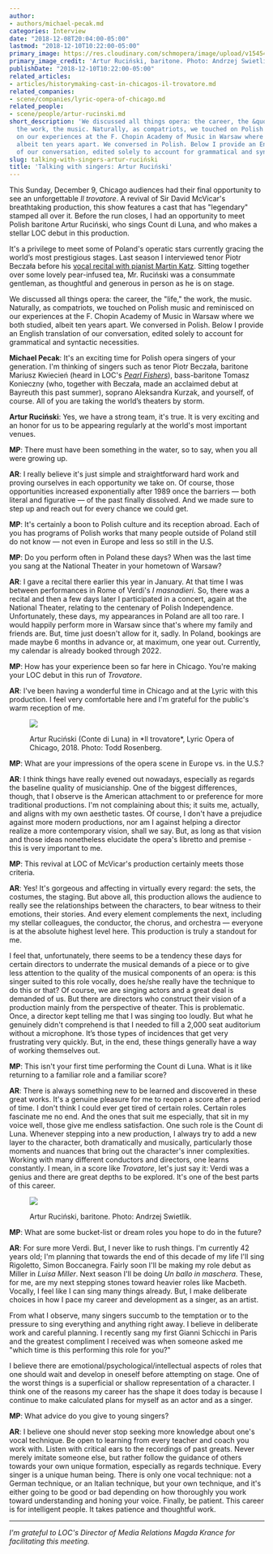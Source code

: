 ```yaml
---
author:
- authors/michael-pecak.md
categories: Interview
date: "2018-12-08T20:04:00-05:00"
lastmod: "2018-12-10T10:22:00-05:00"
primary_image: https://res.cloudinary.com/schmopera/image/upload/v1545409169/media/webhook-uploads/1544317434795/sqArtur4_by-Andrzej-Swietlik-1000x1490.jpg.jpg
primary_image_credit: 'Artur Ruciński, baritone. Photo: Andrzej Swietlik.'
publishDate: "2018-12-10T10:22:00-05:00"
related_articles:
- articles/historymaking-cast-in-chicagos-il-trovatore.md
related_companies:
- scene/companies/lyric-opera-of-chicago.md
related_people:
- scene/people/artur-rucinski.md
short_description: 'We discussed all things opera: the career, the &quot;life,&quot;
  the work, the music. Naturally, as compatriots, we touched on Polish music and reminisced
  on our experiences at the F. Chopin Academy of Music in Warsaw where we both studied,
  albeit ten years apart. We conversed in Polish. Below I provide an English translation
  of our conversation, edited solely to account for grammatical and syntactic necessities.'
slug: talking-with-singers-artur-ruciński
title: 'Talking with singers: Artur Ruciński'
---
```

This Sunday, December 9, Chicago audiences had their final opportunity to see an unforgettable *Il trovatore*. A revival of Sir David McVicar's breathtaking production, this show features a cast that has "legendary" stamped all over it. Before the run closes, I had an opportunity to meet Polish baritone Artur Ruciński, who sings Count di Luna, and who makes a stellar LOC debut in this production.  
 
It's a privilege to meet some of Poland's operatic stars currently gracing the world’s most prestigious stages. Last season I interviewed tenor Piotr Beczała before his [vocal recital with pianist Martin Katz](/piotr-beczala/). Sitting together over some lovely pear-infused tea, Mr. Ruciński was a consummate gentleman, as thoughtful and generous in person as he is on stage.
 
We discussed all things opera: the career, the "life," the work, the music. Naturally, as compatriots, we touched on Polish music and reminisced on our experiences at the F. Chopin Academy of Music in Warsaw where we both studied, albeit ten years apart. We conversed in Polish. Below I provide an English translation of our conversation, edited solely to account for grammatical and syntactic necessities.

**Michael Pecak**: It's an exciting time for Polish opera singers of your generation. I'm thinking of singers such as tenor Piotr Beczała, baritone Mariusz Kwiecień (heard in LOC's [*Pearl Fishers*](/a-dreamy-indulgence-the-pearl-fishers-in-chicago/)), bass-baritone Tomasz Konieczny (who, together with Beczała, made an acclaimed debut at Bayreuth this past summer), soprano Aleksandra Kurzak, and yourself, of course. All of you are taking the world’s theaters by storm. 

**Artur Ruciński**: Yes, we have a strong team, it's true. It is very exciting and an honor for us to be appearing regularly at the world's most important venues.
 
**MP**: There must have been something in the water, so to say, when you all were growing up. 

**AR**: I really believe it's just simple and straightforward hard work and proving ourselves in each opportunity we take on. Of course, those opportunities increased exponentially after 1989 once the barriers — both literal and figurative — of the past finally dissolved. And we made sure to step up and reach out for every chance we could get.  

**MP**: It's certainly a boon to Polish culture and its reception abroad. Each of you has programs of Polish works that many people outside of Poland still do not know — not even in Europe and less so still in the U.S.

**MP**: Do you perform often in Poland these days? When was the last time you sang at the National Theater in your hometown of Warsaw?

**AR**: I gave a recital there earlier this year in January. At that time I was between performances in Rome of Verdi's *I masnadieri*. So, there was a recital and then a few days later I participated in a concert, again at the National Theater, relating to the centenary of Polish Independence. Unfortunately, these days, my appearances in Poland are all too rare. I would happily perform more in Warsaw since that's where my family and friends are. But, time just doesn't allow for it, sadly. In Poland, bookings are made maybe 6 months in advance or, at maximum, one year out. Currently, my calendar is already booked through 2022.
 
**MP**: How has your experience been so far here in Chicago. You're making your LOC debut in this run of *Trovatore*.

**AR**: I've been having a wonderful time in Chicago and at the Lyric with this production. I feel very comfortable here and I'm grateful for the public's warm reception of me.

<figure data-type="image">

![](https://res.cloudinary.com/schmopera/image/upload/v1545409169/media/webhook-uploads/1544317306700/ArturRucinnski_ILTROVATORE_LyricOperaofChicago_LYR181114_074.jpg.jpg)
<figcaption>Artur Ruciński (Conte di Luna) in *Il trovatore*, Lyric Opera of Chicago, 2018. Photo: Todd Rosenberg.</figcaption>
</figure>
 
**MP**: What are your impressions of the opera scene in Europe vs. in the U.S.?

**AR**: I think things have really evened out nowadays, especially as regards the baseline quality of musicianship. One of the biggest differences, though, that I observe is the American attachment to or preference for more traditional productions. I'm not complaining about this; it suits me, actually, and aligns with my own aesthetic tastes. Of course, I don't have a prejudice against more modern productions, nor am I against helping a director realize a more contemporary vision, shall we say. But, as long as that vision and those ideas nonetheless elucidate the opera's libretto and premise - this is very important to me.
 
**MP**: This revival at LOC of McVicar's production certainly meets those criteria. 

**AR**: Yes! It's gorgeous and affecting in virtually every regard: the sets, the costumes, the staging. But above all, this production allows the audience to really see the relationships between the characters, to bear witness to their emotions, their stories. And every element complements the next, including my stellar colleagues, the conductor, the chorus, and orchestra — everyone is at the absolute highest level here. This production is truly a standout for me.
 
I feel that, unfortunately, there seems to be a tendency these days for certain directors to underrate the musical demands of a piece or to give less attention to the quality of the musical components of an opera: is this singer suited to this role vocally, does he/she really have the technique to do this or that? Of course, we are singing actors and a great deal is demanded of us. But there are directors who construct their vision of a production mainly from the perspective of theater. This is problematic. Once, a director kept telling me that I was singing too loudly. But what he genuinely didn't comprehend is that I needed to fill a 2,000 seat auditorium without a microphone. It’s those types of incidences that get very frustrating very quickly. But, in the end, these things generally have a way of working themselves out.
 
**MP**: This isn't your first time performing the Count di Luna. What is it like returning to a familiar role and a familiar score?

**AR**: There is always something new to be learned and discovered in these great works. It's a genuine pleasure for me to reopen a score after a period of time. I don't think I could ever get tired of certain roles. Certain roles fascinate me no end. And the ones that suit me especially, that sit in my voice well, those give me endless satisfaction. One such role is the Count di Luna. Whenever stepping into a new production, I always try to add a new layer to the character, both dramatically and musically, particularly those moments and nuances that bring out the character's inner complexities. Working with many different conductors and directors, one learns constantly. I mean, in a score like *Trovatore*, let's just say it: Verdi was a genius and there are great depths to be explored. It's one of the best parts of this career.

<figure data-type="image">

![](https://res.cloudinary.com/schmopera/image/upload/v1545409169/media/webhook-uploads/1544317357669/Artur6_by-Andrzej-Swietlik-1000x826.jpg.jpg)
<figcaption>Artur Ruciński, baritone. Photo: Andrzej Swietlik.</figcaption>
</figure>
 
**MP**: What are some bucket-list or dream roles you hope to do in the future?

**AR**: For sure more Verdi. But, I never like to rush things. I'm currently 42 years old; I'm planning that towards the end of this decade of my life I'll sing Rigoletto, Simon Boccanegra. Fairly soon I'll be making my role debut as Miller in *Luisa Miller*. Next season I'll be doing *Un ballo in maschera*. These, for me, are my next stepping stones toward heavier roles like Macbeth. Vocally, I feel like I can sing many things already. But, I make deliberate choices in how I pace my career and development as a singer, as an artist. 

From what I observe, many singers succumb to the temptation or to the pressure to sing everything and anything right away. I believe in deliberate work and careful planning. I recently sang my first Gianni Schicchi in Paris and the greatest compliment I received was when someone asked me "which time is this performing this role for you?" 

I believe there are emotional/psychological/intellectual aspects of roles that one should wait and develop in oneself before attempting on stage. One of the worst things is a superficial or shallow representation of a character. I think one of the reasons my career has the shape it does today is because I continue to make calculated plans for myself as an actor and as a singer. 
 
**MP**: What advice do you give to young singers?

**AR**: I believe one should never stop seeking more knowledge about one's vocal technique. Be open to learning from every teacher and coach you work with. Listen with critical ears to the recordings of past greats. Never merely imitate someone else, but rather follow the guidance of others towards your own unique formation, especially as regards technique. Every singer is a unique human being. There is only one vocal technique: not a German technique, or an Italian technique, but your own technique, and it's either going to be good or bad depending on how thoroughly you work toward understanding and honing your voice. Finally, be patient. This career is for intelligent people. It takes patience and thoughtful work.
***
 
*I'm grateful to LOC's Director of Media Relations Magda Krance for facilitating this meeting.*